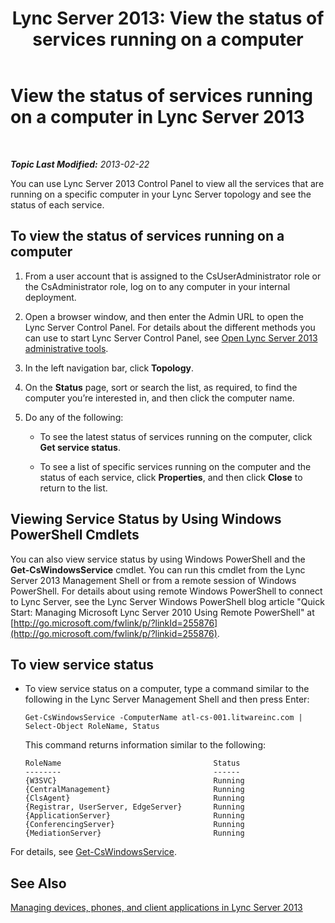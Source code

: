 ﻿---
title: 'Lync Server 2013: View the status of services running on a computer'
TOCTitle: View the status of services running on a computer
ms:assetid: f41918e7-4c02-431e-840a-88a1f36ae499
ms:mtpsurl: https://technet.microsoft.com/en-us/library/Gg182606(v=OCS.15)
ms:contentKeyID: 48185804
ms.date: 07/23/2014
mtps_version: v=OCS.15
---

<div data-xmlns="http://www.w3.org/1999/xhtml">

<div class="topic" data-xmlns="http://www.w3.org/1999/xhtml" data-msxsl="urn:schemas-microsoft-com:xslt" data-cs="http://msdn.microsoft.com/en-us/">

<div data-asp="http://msdn2.microsoft.com/asp">

# View the status of services running on a computer in Lync Server 2013

</div>

<div id="mainSection">

<div id="mainBody">

<span> </span>

_**Topic Last Modified:** 2013-02-22_

You can use Lync Server 2013 Control Panel to view all the services that are running on a specific computer in your Lync Server topology and see the status of each service.

<div>

## To view the status of services running on a computer

1.  From a user account that is assigned to the CsUserAdministrator role or the CsAdministrator role, log on to any computer in your internal deployment.

2.  Open a browser window, and then enter the Admin URL to open the Lync Server Control Panel. For details about the different methods you can use to start Lync Server Control Panel, see [Open Lync Server 2013 administrative tools](lync-server-2013-open-lync-server-administrative-tools.md).

3.  In the left navigation bar, click **Topology**.

4.  On the **Status** page, sort or search the list, as required, to find the computer you’re interested in, and then click the computer name.

5.  Do any of the following:
    
      - To see the latest status of services running on the computer, click **Get service status**.
    
      - To see a list of specific services running on the computer and the status of each service, click **Properties**, and then click **Close** to return to the list.

</div>

<div>

## Viewing Service Status by Using Windows PowerShell Cmdlets

You can also view service status by using Windows PowerShell and the **Get-CsWindowsService** cmdlet. You can run this cmdlet from the Lync Server 2013 Management Shell or from a remote session of Windows PowerShell. For details about using remote Windows PowerShell to connect to Lync Server, see the Lync Server Windows PowerShell blog article "Quick Start: Managing Microsoft Lync Server 2010 Using Remote PowerShell" at [http://go.microsoft.com/fwlink/p/?linkId=255876](http://go.microsoft.com/fwlink/p/?linkid=255876).

<div>

## To view service status

  - To view service status on a computer, type a command similar to the following in the Lync Server Management Shell and then press Enter:
    
        Get-CsWindowsService -ComputerName atl-cs-001.litwareinc.com | Select-Object RoleName, Status
    
    This command returns information similar to the following:
    
        RoleName                                  Status
        --------                                  ------
        {W3SVC}                                   Running
        {CentralManagement}                       Running
        {ClsAgent}                                Running
        {Registrar, UserServer, EdgeServer}       Running
        {ApplicationServer}                       Running
        {ConferencingServer}                      Running
        {MediationServer}                         Running

</div>

For details, see [Get-CsWindowsService](get-cswindowsservice.md).

</div>

<div>

## See Also


[Managing devices, phones, and client applications in Lync Server 2013](lync-server-2013-managing-devices-phones-and-client-applications.md)  
  

</div>

</div>

<span> </span>

</div>

</div>

</div>

